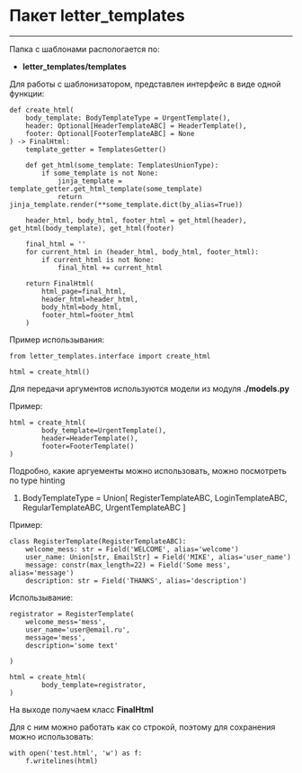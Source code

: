 # Пакет letter_templates
___

Папка с шаблонами распологается по:
- **letter_templates/templates**

Для работы с шаблонизатором, представлен интерфейс в виде одной функции:

    def create_html(
        body_template: BodyTemplateType = UrgentTemplate(),
        header: Optional[HeaderTemplateABC] = HeaderTemplate(),
        footer: Optional[FooterTemplateABC] = None
    ) -> FinalHtml:
        template_getter = TemplatesGetter()

        def get_html(some_template: TemplatesUnionType):
            if some_template is not None:
                jinja_template = template_getter.get_html_template(some_template)
                return jinja_template.render(**some_template.dict(by_alias=True))

        header_html, body_html, footer_html = get_html(header), get_html(body_template), get_html(footer)

        final_html = ''
        for current_html in (header_html, body_html, footer_html):
            if current_html is not None:
                final_html += current_html

        return FinalHtml(
            html_page=final_html,
            header_html=header_html,
            body_html=body_html,
            footer_html=footer_html
        )


Пример использывания:

    from letter_templates.interface import create_html

    html = create_html()

Для передачи аргументов используются модели из модуля **./models.py**

Пример:

    html = create_html(
            body_template=UrgentTemplate(),
            header=HeaderTemplate(),
            footer=FooterTemplate()
    )


Подробно, какие аргуементы можно использовать, можно посмотреть по type hinting
1. BodyTemplateType = Union[
    RegisterTemplateABC,
    LoginTemplateABC,
    RegularTemplateABC,
    UrgentTemplateABC
]

Пример:

    class RegisterTemplate(RegisterTemplateABC):
        welcome_mess: str = Field('WELCOME', alias='welcome')
        user_name: Union[str, EmailStr] = Field('MIKE', alias='user_name')
        message: constr(max_length=22) = Field('Some mess', alias='message')
        description: str = Field('THANKS', alias='description')

Использывание:

    registrator = RegisterTemplate(
        welcome_mess='mess',
        user_name='user@email.ru',
        message='mess',
        description='some text'

    )

    html = create_html(
            body_template=registrator,
    )

На выходе получаем класс **FinalHtml**

Для с ним можно работать как со строкой, поэтому для сохранения можно использовать:

    with open('test.html', 'w') as f:
        f.writelines(html)
